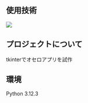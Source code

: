 <div id="top"></div>

## 使用技術
<p style="display: inline">
  <img src="https://img.shields.io/badge/-Python-F2C63C.svg?logo=python&style=for-the-badge">
</p>

## プロジェクトについて
tkinterでオセロアプリを試作

## 環境
Python 3.12.3
